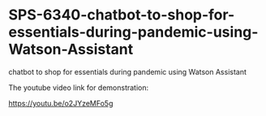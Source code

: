 # SPS-6340-chatbot-to-shop-for-essentials-during-pandemic-using-Watson-Assistant
chatbot to shop for essentials during pandemic using Watson Assistant


The youtube video link for demonstration:

https://youtu.be/o2JYzeMFo5g
